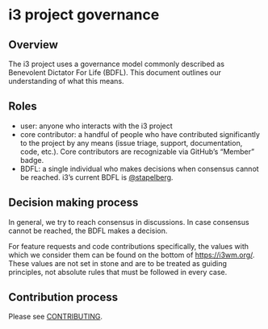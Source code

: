# i3 project governance

## Overview

The i3 project uses a governance model commonly described as Benevolent
Dictator For Life (BDFL). This document outlines our understanding of what this
means.

## Roles

* user: anyone who interacts with the i3 project
* core contributor: a handful of people who have contributed significantly to
  the project by any means (issue triage, support, documentation, code, etc.).
  Core contributors are recognizable via GitHub’s “Member” badge.
* BDFL: a single individual who makes decisions when consensus cannot be
  reached. i3’s current BDFL is [@stapelberg](https://github.com/stapelberg).

## Decision making process

In general, we try to reach consensus in discussions. In case consensus cannot
be reached, the BDFL makes a decision.

For feature requests and code contributions specifically, the values with which
we consider them can be found on the bottom of https://i3wm.org/. These values
are not set in stone and are to be treated as guiding principles, not absolute
rules that must be followed in every case.

## Contribution process

Please see [CONTRIBUTING](CONTRIBUTING.md).
